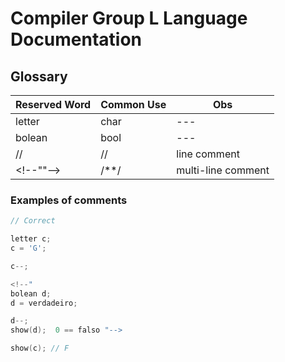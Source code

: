 # Compiler Group L Language Documentation 

## Glossary

| Reserved Word | Common Use | Obs |
|--- |--- |--- |
| letter | char | --- |
| bolean | bool | --- |
| // | // | line comment |
| <\!--""--> | /\*\*/ | multi-line comment |


### Examples of comments

```cpp
// Correct

letter c;
c = 'G';

c--;

<!--"
bolean d;
d = verdadeiro;

d--;
show(d);  0 == falso "-->

show(c); // F

```